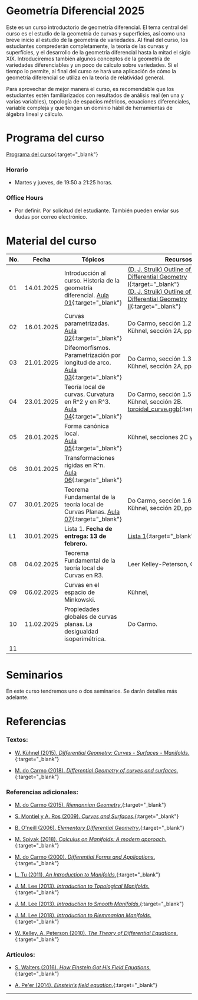 # Geometría Diferencial 2025

Este es un curso introductorio de geometría diferencial. El tema central del curso es el estudio de la geometría de curvas y superfícies, así como una breve inicio al estudio de la geometría de variedades. Al final del curso, los estudiantes comprederán completamente, la teoría de las curvas y superfícies, y el desarrollo de la geometría diferencial hasta la mitad el siglo XIX. Introduciremos también algunos conceptos de la geometría de variedades diferenciables y un poco de cálculo sobre variedades. Si el tiempo lo permite, al final del curso se hará una aplicación de cómo la geometría diferencial se utiliza en la teoría de relatividad general. 

Para aprovechar de mejor manera el curso, es recomendable que los estudiantes estén familiarizados con resultados de análisis real (en una y varias variables), topología de espacios métricos, ecuaciones diferenciales, variable compleja y que tengan un dominio hábil de herramientas de álgebra lineal y cálculo.

# Programa del curso
<div id='id-programa'/>

[Programa del curso](programa/Programa-gd2025.pdf){:target="_blank"}

### Horario
<div id='id-horario'/>

* Martes y jueves, de 19:50 a 21:25 horas.

### Office Hours
<div id='id-office'/>

* Por definir. Por solicitud del estudiante. También pueden enviar sus dudas por correo electrónico.


# Material del curso
<div id='id-material'/>

**No.**  | **Fecha**    | **Tópicos**                                                          | **Recursos**
-------- | ------------ | -------------------------------------------------------------------- |  -------------------------------------
01       | 14.01.2025   | Introducción al curso. Historia de la geometría diferencial. [Aula 01](aulas/Aula01.pdf){:target="_blank"} | [(D. J. Struik) Outline of History of Differential Geometry I](lectures/struik1933_I.pdf){:target="_blank"} <br/> [(D. J. Struik) Outline of History of Differential Geometry II](lectures/struik1933_II.pdf){:target="_blank"} 
02       | 16.01.2025   | Curvas parametrizadas. <br/> [Aula 02](aulas/Aula02.pdf){:target="_blank"} | Do Carmo, sección 1.2. <br/> Kühnel, sección 2A, pp. 7–11. 
03       | 21.01.2025   | Difeomorfismos. Parametrización por longitud de arco. [Aula 03](aulas/Aula03.pdf){:target="_blank"} | Do Carmo, sección 1.3. <br/> Kühnel, sección 2A, pp. 7–11. 
04       | 23.01.2025   | Teoría local de curvas. Curvatura en R^2 y en R^3. [Aula 04](aulas/Aula04.pdf){:target="_blank"} | Do Carmo, sección 1.5. <br/> Kühnel, sección 2B. <br/> [toroidal_curve.ggb](code/toroidal_curve.ggb){:target="_blank"} 
05       | 28.01.2025   | Forma canónica local. <br/> [Aula 05](aulas/Aula05.pdf){:target="_blank"} | Kühnel, secciones 2C y 2D. 
06       | 30.01.2025   | Transformaciones rígidas en R^n. <br/> [Aula 06](aulas/Aula06.pdf){:target="_blank"} |  
07       | 30.01.2025   | Teorema Fundamental de la teoría local de Curvas Planas. [Aula 07](aulas/Aula07.pdf){:target="_blank"} | Do Carmo, sección 1.6. <br/> Kühnel, sección 2D, pp. 28–32. 
L1       | 30.01.2025   | Lista 1. **Fecha de entrega: 13 de febrero.** | [Lista 1](listas/lista01.pdf){:target="_blank"}
08       | 04.02.2025   | Teorema Fundamental de la teoría local de Curvas en R3. | Leer Kelley-Peterson, Cap. 8 
09       | 06.02.2025   | Curvas en el espacio de Minkowski. | Kühnel,  
10       | 11.02.2025   | Propiedades globales de curvas planas. La desigualdad isoperimétrica. | Do Carmo.
11       |     |    | 


# Seminarios
<div id='id-semi'/>

En este curso tendremos uno o dos seminarios. Se darán detalles más adelante.


# Referencias
<div id='id-ref'/>

### Textos:

* [W. Kühnel (2015). *Differential Geometry: Curves - Surfaces - Manifolds*.](https://libgen.li/ads53e1f3479cbdf2fb78addd478e32bb89HXFDNM20){:target="_blank"}

* [M. do Carmo (2018). *Differential Geometry of curves and surfaces*.](https://libgen.li/ads724bef18b14e016e0f3c4826c34da139VM8NBD26){:target="_blank"}

### Referencias adicionales:

* [M. do Carmo (2015). *Riemannian Geometry*.](https://libgen.li/ads2a938529e2395b0bc754aaaa3555d03bDYOKNUIG){:target="_blank"}

* [S. Montiel y A. Ros (2009). *Curves and Surfaces*.](https://libgen.li/ads5e83ba8d8e78656ca0a52245663faeafAZKH46KI){:target="_blank"}

* [B. O'neill (2006). *Elementary Differential Geometry*.](https://libgen.li/ads28060ef7e136181d96ed01f7a5a05e5dJ3K61MIY){:target="_blank"}

* [M. Spivak (2018). *Calculus on Manifolds: A modern approach*.](https://libgen.li/adsea5fd5aeb32c27c227649eb88448dac1K70DWZ2B){:target="_blank"}

* [M. do Carmo (2000). *Differential Forms and Applications*.](https://libgen.li/adsc205f32c8f131cfbcc3ec133093fa056FUD6VVL9){:target="_blank"}

* [L. Tu (2011). *An Introduction to Manifolds*.](https://libgen.li/ads67e1de09798bbb7a9ec6cb30f67fa582KWZHBC8Z){:target="_blank"}

* [J. M. Lee (2013). *Introduction to Topological Manifolds*.](https://libgen.li/adse1c4a1720315f49a2ba40f5c9c959430CX20PQBP){:target="_blank"}

* [J. M. Lee (2013). *Introduction to Smooth Manifolds*.](http://library.lol/main/00D8D81EDF732351D00BF90D16231216){:target="_blank"}

* [J. M. Lee (2018). *Introduction to Riemmanian Manifolds*.](http://library.lol/main/FDE4E270BF68DEA8EC92CCD1D739FBED){:target="_blank"}

* [W. Kelley, A. Peterson (2010). *The Theory of Differential Equations*.](https://libgen.li/ads6cc3b361d2f1430322de2e6379262779IKX4KDZ7){:target="_blank"}

### Artículos:

* [S. Walters (2016). *How Einstein Got His Field Equations*.](https://arxiv.org/pdf/1608.05752.pdf){:target="_blank"}

* [A. Pe'er (2014). *Einstein’s field equation*.](http://www.physics.ucc.ie/apeer/PY4112/Einstein.pdf){:target="_blank"}

---
